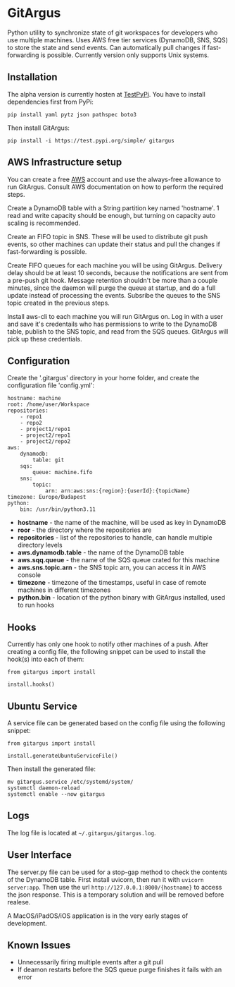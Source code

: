 # GitArgus

Python utility to synchronize state of git workspaces for developers who use multiple machines. Uses AWS free tier services (DynamoDB, SNS, SQS) to store the state and send events. Can automatically pull changes if fast-forwarding is possible. Currently version only supports Unix systems.

## Installation

The alpha version is currently hosten at [TestPyPi](https://test.pypi.org/project/gitargus/). You have to install dependencies first from PyPi:

```
pip install yaml pytz json pathspec boto3
```

Then install GitArgus:

```
pip install -i https://test.pypi.org/simple/ gitargus
```

## AWS Infrastructure setup

You can create a free [AWS](https://aws.amazon.com) account and use the always-free allowance to run GitArgus. Consult AWS documentation on how to perform the required steps.

Create a DynamoDB table with a String partition key named 'hostname'. 1 read and write capacity should be enough, but turning on capacity auto scaling is recommended.

Create an FIFO topic in SNS. These will be used to distribute git push events, so other machines can update their status and pull the changes if fast-forwarding is possible.

Create FIFO queues for each machine you will be using GitArgus. Delivery delay should be at least 10 seconds, because the notifications are sent from a pre-push git hook. Message retention shouldn't be more than a couple minutes, since the daemon will purge the queue at startup, and do a full update instead of processing the events. Subsribe the queues to the SNS topic created in the previous steps.

Install aws-cli to each machine you will run GitArgus on. Log in with a user and save it's credentails who has permissions to write to the DynamoDB table, publish to the SNS topic, and read from the SQS queues. GitArgus will pick up these credentials.

## Configuration

Create the '.gitargus' directory in your home folder, and create the configuration file 'config.yml':

```
hostname: machine
root: /home/user/Workspace
repositories:
    - repo1
    - repo2
    - project1/repo1
    - project2/repo1
    - project2/repo2
aws:
    dynamodb:
        table: git
    sqs:
        queue: machine.fifo
    sns:
        topic:
            arn: arn:aws:sns:{region}:{userId}:{topicName}
timezone: Europe/Budapest
python: 
    bin: /usr/bin/python3.11
```

- **hostname** - the name of the machine, will be used as key in DynamoDB
- **roor** - the directory where the repositories are
- **repositories** - list of the repositories to handle, can handle multiple directory levels
- **aws.dynamodb.table** - the name of the DynamoDB table
- **aws.sqq.queue** - the name of the SQS queue crated for this machine
- **aws.sns.topic.arn** - the SNS topic arn, you can access it in AWS console
- **timezone** - timezone of the timestamps, useful in case of remote machines in different timezones
- **python.bin** - location of the python binary with GitArgus installed, used to run hooks

## Hooks

Currently has only one hook to notify other machines of a push. After creating a config file, the following snippet can be used to install the hook(s) into each of them:

```
from gitargus import install

install.hooks()
```

## Ubuntu Service

A service file can be generated based on the config file using the following snippet:

```
from gitargus import install

install.generateUbuntuServiceFile()
```

Then install the generated file:

```
mv gitargus.service /etc/systemd/system/
systemctl daemon-reload
systemctl enable --now gitargus
```

## Logs

The log file is located at `~/.gitargus/gitargus.log`.

## User Interface

The server.py file can be used for a stop-gap method to check the contents of the DynamoDB table. First install uvicorn, then run it with `uvicorn server:app`. Then use the url `http://127.0.0.1:8000/{hostname}` to access the json response. This is a temporary solution and will be removed before realese.

A MacOS/iPadOS/iOS application is in the very early stages of development.

## Known Issues

- Unnecessarily firing multiple events after a git pull
- If deamon restarts before the SQS queue purge finishes it fails with an error
